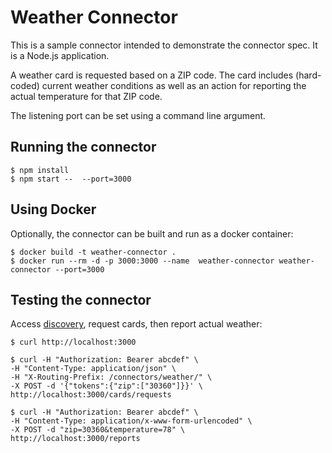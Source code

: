 # Weather Connector

This is a sample connector intended to demonstrate the connector spec. It is a Node.js application.

A weather card is requested based on a ZIP code. The card includes (hard-coded) current weather conditions as well
as an action for reporting the actual temperature for that ZIP code.

The listening port can be set using a command line argument.


## Running the connector
```
$ npm install
$ npm start --  --port=3000
```

## Using Docker
Optionally, the connector can be built and run as a docker container:

```
$ docker build -t weather-connector .
$ docker run --rm -d -p 3000:3000 --name  weather-connector weather-connector --port=3000
```

## Testing the connector

Access [discovery](https://github.com/vmwaresamples/card-connectors-guide/wiki/Discovery), request cards, then report actual weather:
```
$ curl http://localhost:3000
```
```
$ curl -H "Authorization: Bearer abcdef" \
-H "Content-Type: application/json" \
-H "X-Routing-Prefix: /connectors/weather/" \
-X POST -d '{"tokens":{"zip":["30360"]}}' \
http://localhost:3000/cards/requests
```
```
$ curl -H "Authorization: Bearer abcdef" \
-H "Content-Type: application/x-www-form-urlencoded" \
-X POST -d "zip=30360&temperature=78" \
http://localhost:3000/reports
```
